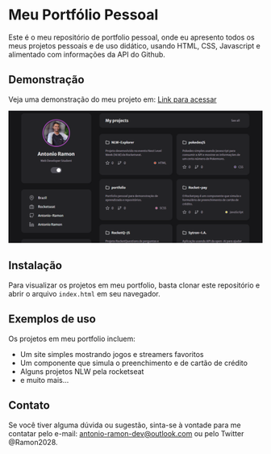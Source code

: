 # Meu Portfólio Pessoal

Este é o meu repositório de portfolio pessoal, onde eu apresento todos os meus projetos pessoais e de uso didático,
usando HTML, CSS, Javascript e alimentado com informações da API do Github.

## Demonstração

Veja uma demonstração do meu projeto em: [Link para acessar](https://portfolio-sigma-ten-23.vercel.app/)

![Prévia do projeto](preview.PNG)

## Instalação

Para visualizar os projetos em meu portfolio, basta clonar este repositório e abrir o arquivo `index.html` em seu navegador.

## Exemplos de uso

Os projetos em meu portfolio incluem:

- Um site simples mostrando jogos e streamers favoritos
- Um componente que simula o preenchimento e de cartão de crédito
- Alguns projetos NLW pela rocketseat
- e muito mais...

## Contato

Se você tiver alguma dúvida ou sugestão, sinta-se à vontade para me contatar pelo e-mail: antonio-ramon-dev@outlook.com ou pelo Twitter @Ramon2028.
